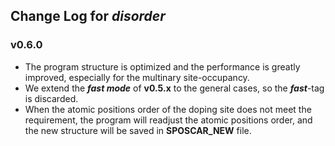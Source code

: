 ## Change Log for  ***disorder***
### v0.6.0
- The program structure is optimized and the performance is greatly improved, especially for the multinary site-occupancy.
- We extend the ***fast mode*** of **v0.5.x** to the general cases, so the ***fast***-tag is discarded.
- When the atomic positions order of the doping site does not meet the requirement, the program will readjust the atomic positions order, and the new structure will be saved in **SPOSCAR_NEW** file.
